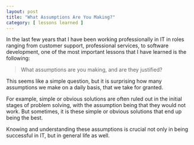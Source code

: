 ```yaml
---
layout: post
title: "What Assumptions Are You Making?"
category: [ lessons learned ]
---
```


In the last few years that I have been working professionally in IT in roles ranging from customer support, professional services, to software development, one of the most important lessons that I have learned is the following:

> What assumptions are you making, and are they justified?

This seems like a simple question, but it is surprising how many assumptions we make on a daily basis, that we take for granted.

For example, simple or obvious solutions are often ruled out in the initial stages of problem solving, with the assumption being that they would not work. But sometimes, it is these simple or obvious solutions that end up being the best.

Knowing and understanding these assumptions is crucial not only in being successful in IT, but in general life as well.
